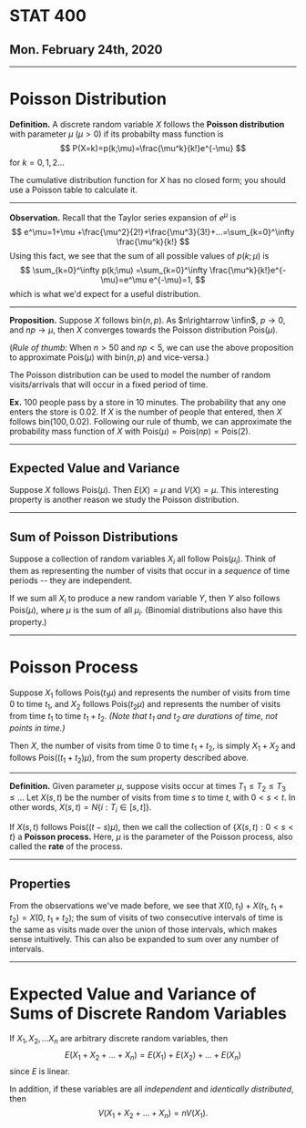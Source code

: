 # STAT 400
## Mon. February 24th, 2020
---

# Poisson Distribution

__Definition.__ A discrete random variable $X$ follows the __Poisson distribution__ with parameter $\mu$ ($\mu >0$) if its probabilty mass function is $$
P(X=k)=p(k;\mu)=\frac{\mu^k}{k!}e^{-\mu}
$$ for $k=0,1,2...$

The cumulative distribution function for $X$ has no closed form; you should use a Poisson table to calculate it.

---

__Observation.__ Recall that the Taylor series expansion of $e^\mu$ is $$
e^\mu=1+\mu +\frac{\mu^2}{2!}+\frac{\mu^3}{3!}+...=\sum_{k=0}^\infty \frac{\mu^k}{k!}
$$ Using this fact, we see that the sum of all possible values of $p(k;\mu)$ is $$
\sum_{k=0}^\infty p(k;\mu) =\sum_{k=0}^\infty \frac{\mu^k}{k!}e^{-\mu}=e^\mu e^{-\mu}=1,
$$ which is what we'd expect for a useful distribution.

---

__Proposition.__ Suppose $X$ follows $\text{bin}(n,p)$. As $n\rightarrow \infin$, $p\rightarrow 0$, and $np\rightarrow \mu$, then $X$ converges towards the Poisson distribution $\text{Pois}(\mu)$.

(_Rule of thumb:_ When $n>50$ and $np<5$, we can use the above proposition to approximate $\text{Pois}(\mu)$ with $\text{bin}(n,p)$ and vice-versa.)


The Poisson distribution can be used to model the number of random visits/arrivals that will occur in a fixed period of time.

__Ex.__ 100 people pass by a store in 10 minutes. The probability that any one enters the store is 0.02. If $X$ is the number of people that entered, then $X$ follows $\text{bin}(100,0.02)$.
Following our rule of thumb, we can approximate the probability mass function of $X$ with $\text{Pois}(\mu)=\text{Pois}(np)=\text{Pois}(2)$.

---
## Expected Value and Variance
Suppose $X$ follows $\text{Pois}(\mu)$. Then $E(X)=\mu$ and $V(X)=\mu$. This interesting property is another reason we study the Poisson distribution.

---
## Sum of Poisson Distributions
Suppose a collection of random variables $X_i$ all follow $\text{Pois}(\mu_i)$. Think of them as representing the number of visits that occur in a _sequence_ of time periods -- they are independent.

If we sum all $X_i$ to produce a new random variable $Y$, then $Y$ also follows $\text{Pois}(\mu)$, where $\mu$ is the sum of all $\mu_i$. (Binomial distributions also have this property.)

---
# Poisson Process

Suppose $X_1$ follows $\text{Pois}(t_1\mu)$ and represents the number of visits from time 0 to time $t_1$, and $X_2$ follows $\text{Pois}(t_2\mu)$ and represents the number of visits from time $t_1$ to time $t_1+t_2$. _(Note that $t_1$ and $t_2$ are durations of time, not points in time.)_

Then $X$, the number of visits from time 0 to time $t_1+t_2$, is simply $X_1+X_2$ and follows $\text{Pois}((t_1+t_2)\mu)$, from the sum property described above.

---

__Definition.__ Given parameter $\mu$, suppose visits occur at times $T_1\le T_2\le T_3\le ...$
Let $X(s,t)$ be the number of visits from time $s$ to time $t$, with $0< s < t$. In other words, $X(s,t)=N\{i: T_i\in [s,t]\}$.

If $X(s,t)$ follows $\text{Pois}((t-s)\mu)$, then we call the collection of $\{X(s,t):0< s< t\}$ a __Poisson process.__ Here, $\mu$ is the parameter of the Poisson process, also called the __rate__ of the process.

---
## Properties
From the observations we've made before, we see that $X(0,t_1)+X(t_1,\ t_1+t_2)=X(0,\ t_1+t_2)$; the sum of visits of two consecutive intervals of time is the same as visits made over the union of those intervals, which makes sense intuitively. This can also be expanded to sum over any number of intervals.

---
# Expected Value and Variance of Sums of Discrete Random Variables

If $X_1,X_2,...X_n$ are arbitrary discrete random variables, then $$E(X_1+X_2+...+X_n)=E(X_1)+E(X_2)+...+E(X_n)$$ since $E$ is linear.

In addition, if these variables are all _independent_ and _identically distributed_, then $$
V(X_1+X_2+...+X_n)=nV(X_1).
$$